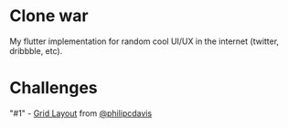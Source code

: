 # Clone war

My flutter implementation for random cool UI/UX in the internet (twitter, dribbble, etc).

# Challenges

"#1" - [Grid Layout](https://twitter.com/philipcdavis/status/1526583788838408193) from [@philipcdavis](https://twitter.com/philipcdavis)